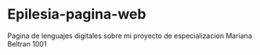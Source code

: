 # Epilesia-pagina-web
Pagina de lenguajes digitales sobre mi proyecto de especializacion Mariana Beltran 1001
